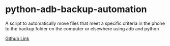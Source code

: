 # python-adb-backup-automation
A script to automatically move files that meet a specific criteria in the phone to the backup folder on the computer or elsewhere using adb and python

[Github Link](https://github.com/ExodosPavilion/python-adb-backup-automation)